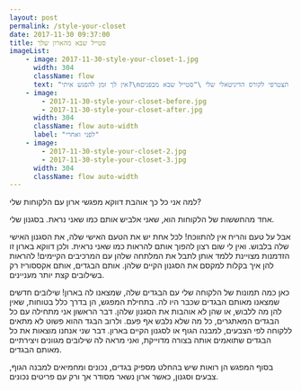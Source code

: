 ```yaml
---
layout: post
permalink: /style-your-closet
date: 2017-11-30 09:37:00
title: סטייל שבא מהארון שלך
imageList:
    - image: 2017-11-30-style-your-closet-1.jpg
      width: 304
      className: flow
      text: "אין לך זמן להפגש איתי?\nרוצה ללמוד בעצמך בזמנך הפנוי בליווי צמוד איתי? תצטרפי לקורס הדיגיטאלי שלי \"סטייל שבא מבפנים\"!\nמה ההשקעה שהקורס דורש ממך? סך הכל כ20 דקות בשבוע, מתי שנוח לך לשבת ליד המחשב שלך ולצפות בסרטונים, לעיין בחוברת שבועית שאת מורידה מהאתר, לעשות משימות ולקבל ליווי צמוד במהלך 49 יום!\n\nאחת ולתמיד תדעי איך להכניס לארון שלך אך ורק פריטים מדוייקים לפנימיות ולחיצוניות שלך! תפסיקי לקנות בגדים שלא נלבשים ותוכלי להתארגן ליציאה מהבית בקלות!\n\nלהרשמה: <https://lea.laukstein.com/diy>\n\nצאי איתי לדרך!"
    - image:
        - 2017-11-30-style-your-closet-before.jpg
        - 2017-11-30-style-your-closet-after.jpg
      width: 304
      className: flow auto-width
      label: "לפני ואחרי"
    - image:
        - 2017-11-30-style-your-closet-2.jpg
        - 2017-11-30-style-your-closet-3.jpg
      width: 304
      className: flow auto-width
---
```


למה אני כל כך אוהבת דווקא מפגשי ארון עם הלקוחות שלי?

אחד מהחששות של הלקוחות הוא, שאני אלביש אותם כמו שאני נראת. בסגנון שלי.

אבל על טעם והריח אין להתווכח!
לכל אחת יש את הטעם האישי שלה, את הסגנון האישי שלה בלבוש. ואין לי שום רצון להפוך אותם להראות כמו שאני נראית.
ולכן דווקא בארון זו הזדמנות מצויינת ללמד אותן לתבל את המלתחה שלהן עם המרכיבים הקיימים! להראות להן איך בקלות למקסם את הסגנון הקיים שלהן. אותם הבגדים, אותם אקססוריז רק בשילובים קצת יותר מעניינים.

כאן כמה תמונות של הלקוחה שלי עם הבגדים שלה, שמצאנו לה בארון!
שילובים חדשים שמצאנו מאותם הבגדים שכבר היו לה.
בתחילת המפגש, הן בדרך כלל בטוחות, שאין להן מה ללבוש,  או שהן לא אוהבות את הסגנון שלהן.
דבר הראשון אני מתחילה עם כל הבגדים המאתגרים, כל מה שלא נלבש אף פעם. ולרוב הבגד ההוא פשוט לא מתאים ללקוחה לפי הצבעים, למבנה הגוף או לסגנון הקיים בארון.
דבר שני אנחנו מוצאות את כל הבגדים שתואמים אותה בצורה מדוייקת, ואני מראה לה שילובים מגוונים ויצירתיים מאותם הבגדים.

בסוף המפגש הן רואות שיש בהחלט מספיק בגדים, נכונים ומחמיאים למבנה הגוף, צבעים וסגנון, כאשר ארון נשאר מסודר אך ורק עם פריטים נכונים.
